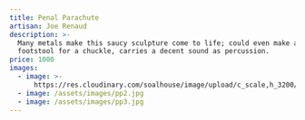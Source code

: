 ```yaml
---
title: Penal Parachute
artisan: Joe Renaud
description: >-
  Many metals make this saucy sculpture come to life; could even make a great
  footstool for a chuckle, carries a decent sound as percussion. 
price: 1000
images:
  - image: >-
      https://res.cloudinary.com/soalhouse/image/upload/c_scale,h_3200/v1562623211/pp2_v4axyr.jpg
  - image: /assets/images/pp2.jpg
  - image: /assets/images/pp3.jpg
---
```


